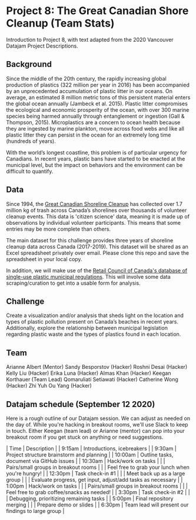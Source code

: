 # Project 8: The Great Canadian Shore Cleanup (Team Stats)

Introduction to Project 8, with text adapted from the 2020 Vancouver Datajam Project Descriptions.

## Background

Since the middle of the 20th century, the rapidly increasing global production of
plastics (322 million per year in 2016) has been accompanied by an unprecedented accumulation of plastic litter in our oceans. On average, an estimated 8 million metric tons of this persistent material enters the global ocean annually (Jambeck et al. 2015). Plastic litter compromises the ecological and economic prosperity of the ocean, with over 300 marine species being harmed annually through entanglement or ingestion (Gall & Thompson, 2015). Microplastics are a concern to ocean health because they are ingested by marine plankton, move across food webs and like all plastic litter they can persist in the ocean for an extremely long time (hundreds of years).

With the world’s longest coastline, this problem is of particular urgency for Canadians. In recent years, plastic bans have started to be enacted at the municipal level, but the impact on behaviors and the environment can be difficult to quantify.


## Data

Since 1994, the [Great Canadian Shoreline Cleanup](https://www.shorelinecleanup.ca/) has collected over 1.7 million kg of trash across Canada’s shorelines over thousands of volunteer cleanup events. This data is 'citizen science' data, meaning it is made up of observations by individual volunteer participants. This means that some entries may be more complete than others.

The main dataset for this challenge provides three years of shoreline cleanup data across Canada (2017-2019). This dataset will be shared as an Excel spreadsheet privately over email. Please clone this repo and save the spreadsheet in your local copy.

In addition, we will make use of the [Retail Council of Canada's database of single-use plastic municipal regulations](https://www.retailcouncil.org/regulations-and-bylaws-on-shopping-bags-in-canada/). This will involve some data scraping/curation to get into a usable form for analysis. 

## Challenge

Create a visualization and/or analysis that sheds light on the location and types of plastic pollution present on Canada’s beaches in recent years. Additionally, explore the relationship between municipal legislation regarding plastic waste and the types of plastics found in each location.

## Team

Arianne Albert (Mentor)
Sandy Besporstov (Hacker)
Roshni Desai (Hacker)
Kelly Liu (Hacker)
Erika Luna (Hacker)
Almas Khan (Hacker)
Keegan Korthauer (Team Lead)
Qomaruliati Setiawati (Hacker)
Catherine Wong (Hacker)
Zhi Yuh Ou Yang (Hacker)

## Datajam schedule (September 12 2020)

Here is a rough outline of our Datajam session. We can adjust as needed on the day of. While you're hacking in breakout rooms, we'll use Slack to keep in touch. Either Keegan (team lead) or Arianne (mentor) can pop into your breakout room if you get stuck on anything or need suggestions.

| Time  | Description  | 
| 9:15am  | Introductions, icebreakers  |
| 9:30am  | Project structure brainstorm and planning  |
| 10:00am  | Outline tasks, document via GitHub issues  |
| 10:30am  | Hack/work on tasks |
|   | Pairs/small groups in breakout rooms  |
|   | Feel free to grab your lunch when you're hungry!  |
| 12:30pm  | Task check-in #1  |
|   | Meet back up as a large group |
|   | Evaluate progress, get input, adjust/add tasks as necessary  |
| 1:00pm  | Hack/work on tasks |
|   | Pairs/small groups in breakout rooms  |
|   | Feel free to grab coffee/snacks as needed!  |
| 3:30pm | Task check-in #2 |
|   | Debugging, prioritizing remaining tasks  |
| 5:00pm | Final repository merging |
|   | Prepare demo or slides  |
| 6:30pm | Team lead will present our findings to large group  |


